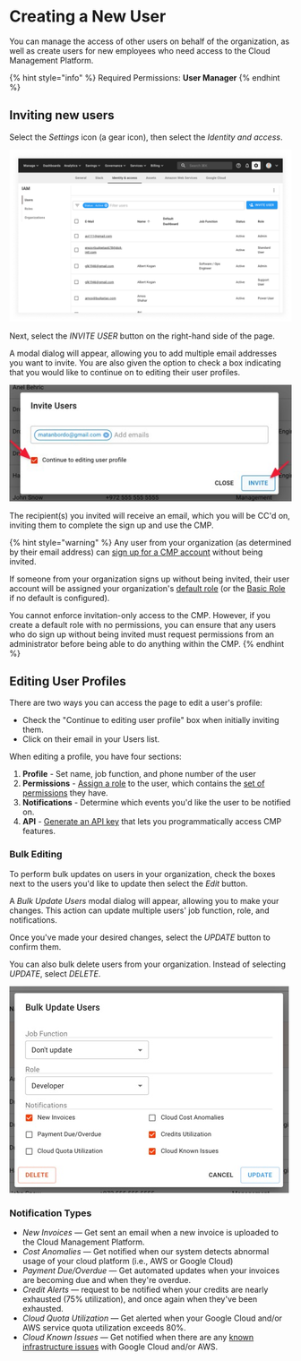 # Creating a New User

You can manage the access of other users on behalf of the organization, as well as create users for new employees who need access to the Cloud Management Platform.

{% hint style="info" %}
Required Permissions: **User Manager**
{% endhint %}

## Inviting new users

Select the _Settings_ icon (a gear icon), then select the _Identity and access_.

![A screenshot showing the _Identity and access_ screen](../.gitbook/assets/cmp-iam-screen.png)

Next, select the _INVITE USER_ button on the right-hand side of the page.

A modal dialog will appear, allowing you to add multiple email addresses you want to invite. You are also given the option to check a box indicating that you would like to continue on to editing their user profiles.

![A screenshot showing the location of the _Continue to editing user profile_ checkbox and the _Invite_ button](../.gitbook/assets/cmp-edit-user-profile-invite-button.png)

The recipient(s) you invited will receive an email, which you will be CC'd on, inviting them to complete the sign up and use the CMP.

{% hint style="warning" %}
Any user from your organization (as determined by their email address) can [sign up for a CMP account](../general/log-in.md) without being invited.

If someone from your organization signs up without being invited, their user account will be assigned your organization's [default role](manage-roles.md#setting-a-default-role) (or the [Basic Role](manage-roles.md#basic-role) if no default is configured).

You cannot enforce invitation-only access to the CMP. However, if you create a default role with no permissions, you can ensure that any users who do sign up without being invited must request permissions from an administrator before being able to do anything within the CMP.
{% endhint %}

## Editing User Profiles

There are two ways you can access the page to edit a user's profile:

- Check the "Continue to editing user profile" box when initially inviting them.
- Click on their email in your Users list.

When editing a profile, you have four sections:

1. **Profile** - Set name, job function, and phone number of the user
2. **Permissions** - [Assign a role](manage-roles.md) to the user, which contains the [set of permissions](user-permissions-explained.md) they have.
3. **Notifications** - Determine which events you'd like the user to be notified on.
4. **API** - [Generate an API key](https://developer.doit-intl.com/docs/start) that lets you programmatically access CMP features.

### Bulk Editing

To perform bulk updates on users in your organization, check the boxes next to the users you'd like to update then select the _Edit_ button.

A _Bulk Update Users_ modal dialog will appear, allowing you to make your changes. This action can update multiple users' job function, role, and notifications.

Once you've made your desired changes, select the _UPDATE_ button to confirm them.

You can also bulk delete users from your organization. Instead of selecting _UPDATE_, select _DELETE_.

![A screenshot showing the _Bulk Update Users_ modal dialog](../.gitbook/assets/cmp-bulk-update-dialog.png)

### Notification Types

- _New Invoices_ &mdash; Get sent an email when a new invoice is uploaded to the Cloud Management Platform.
- _Cost Anomalies_ &mdash; Get notified when our system detects abnormal usage of your cloud platform (i.e., AWS or Google Cloud)
- _Payment Due/Overdue_ &mdash; Get automated updates when your invoices are becoming due and when they're overdue.
- _Credit Alerts_ &mdash; request to be notified when your credits are nearly exhausted (75% utilization), and once again when they've been exhausted.
- _Cloud Quota Utilization_ &mdash; Get alerted when your Google Cloud and/or AWS service quota utilization exceeds 80%.
- _Cloud Known Issues_ &mdash; Get notified when there are any [known infrastructure issues](../services/consulting-support/cloud-incidents.md) with Google Cloud and/or AWS.
